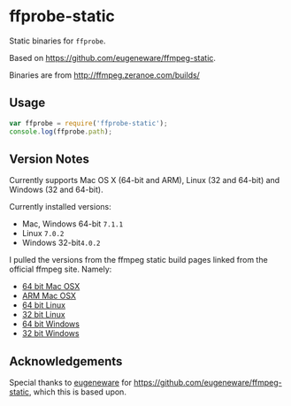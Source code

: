 ffprobe-static
====

Static binaries for `ffprobe`.

Based on <https://github.com/eugeneware/ffmpeg-static>.

Binaries are from <http://ffmpeg.zeranoe.com/builds/>

Usage
----

```js
var ffprobe = require('ffprobe-static');
console.log(ffprobe.path);
```

Version Notes
----

Currently supports Mac OS X (64-bit and ARM), Linux (32 and 64-bit) and Windows
(32 and 64-bit).

Currently installed versions:
- Mac, Windows 64-bit `7.1.1`
- Linux `7.0.2`
- Windows 32-bit`4.0.2`


I pulled the versions from the ffmpeg static build pages linked from the
official ffmpeg site. Namely:

* [64 bit Mac OSX](http://www.osxexperts.net/)
* [ARM Mac OSX](http://www.osxexperts.net/)
* [64 bit Linux](http://johnvansickle.com/ffmpeg/)
* [32 bit Linux](http://johnvansickle.com/ffmpeg/)
* [64 bit Windows](https://www.gyan.dev/ffmpeg/builds/#release-builds)
* [32 bit Windows](http://ffmpeg.zeranoe.com/builds/win32/static/)

Acknowledgements
----

Special thanks to [eugeneware](https://github.com/eugeneware) for <https://github.com/eugeneware/ffmpeg-static>, which this is based upon.
